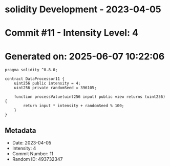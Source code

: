 ﻿# solidity Development - 2023-04-05
# Commit #11 - Intensity Level: 4
# Generated on: 2025-06-07 10:22:06
```solidity
pragma solidity ^0.8.0;

contract DataProcessor11 {
    uint256 public intensity = 4;
    uint256 private randomSeed = 396105;

    function processValue(uint256 input) public view returns (uint256) {
        return input * intensity + randomSeed % 100;
    }
}
```
## Metadata
- Date: 2023-04-05
- Intensity: 4
- Commit Number: 11
- Random ID: 493732347

